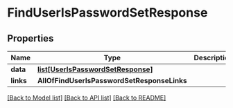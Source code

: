 # FindUserIsPasswordSetResponse

## Properties
Name | Type | Description | Notes
------------ | ------------- | ------------- | -------------
**data** | [**list[UserIsPasswordSetResponse]**](UserIsPasswordSetResponse.md) |  | 
**links** | **AllOfFindUserIsPasswordSetResponseLinks** |  | 

[[Back to Model list]](../README.md#documentation-for-models) [[Back to API list]](../README.md#documentation-for-api-endpoints) [[Back to README]](../README.md)

